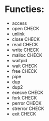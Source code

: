 # Functies:
-	access		
-	open		CHECK
-	unlink		
-	close		CHECK
-	read		CHECK
-	write		CHECK
-	malloc		CHECK
-	waitpid		
-	wait		CHECK
-	free		CHECK
-	pipe		
-	dup			
-	dup2		
-	execve		CHECK
-	fork		CHECK
-	perror		CHECK
-	strerror	CHECK
-	exit		CHECK

